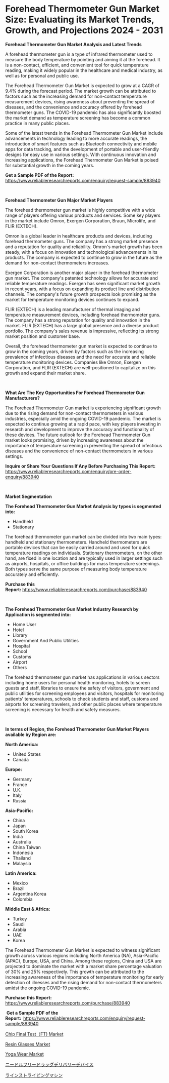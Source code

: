 <p><h1>Forehead Thermometer Gun Market Size: Evaluating its Market Trends, Growth, and Projections 2024 - 2031</h1></p><p><strong>Forehead Thermometer Gun Market Analysis and Latest Trends</strong></p>
<p><p>A forehead thermometer gun is a type of infrared thermometer used to measure the body temperature by pointing and aiming it at the forehead. It is a non-contact, efficient, and convenient tool for quick temperature reading, making it widely popular in the healthcare and medical industry, as well as for personal and public use.</p><p>The Forehead Thermometer Gun Market is expected to grow at a CAGR of 9.4% during the forecast period. The market growth can be attributed to factors such as the increasing demand for non-contact temperature measurement devices, rising awareness about preventing the spread of diseases, and the convenience and accuracy offered by forehead thermometer guns. The COVID-19 pandemic has also significantly boosted the market demand as temperature screening has become a common practice in many public places.</p><p>Some of the latest trends in the Forehead Thermometer Gun Market include advancements in technology leading to more accurate readings, the introduction of smart features such as Bluetooth connectivity and mobile apps for data tracking, and the development of portable and user-friendly designs for easy use in various settings. With continuous innovation and increasing applications, the Forehead Thermometer Gun Market is poised for substantial growth in the coming years.</p></p>
<p><strong>Get a Sample PDF of the Report:&nbsp;</strong> <a href="https://www.reliableresearchreports.com/enquiry/request-sample/883940">https://www.reliableresearchreports.com/enquiry/request-sample/883940</a></p>
<p>&nbsp;</p>
<p><strong>Forehead Thermometer Gun Major Market Players</strong></p>
<p><p>The forehead thermometer gun market is highly competitive with a wide range of players offering various products and services. Some key players in the market include Omron, Exergen Corporation, Braun, Microlife, and FLIR (EXTECH).</p><p>Omron is a global leader in healthcare products and devices, including forehead thermometer guns. The company has a strong market presence and a reputation for quality and reliability. Omron's market growth has been steady, with a focus on innovation and technological advancements in its products. The company is expected to continue to grow in the future as the demand for non-contact thermometers increases.</p><p>Exergen Corporation is another major player in the forehead thermometer gun market. The company's patented technology allows for accurate and reliable temperature readings. Exergen has seen significant market growth in recent years, with a focus on expanding its product line and distribution channels. The company's future growth prospects look promising as the market for temperature monitoring devices continues to expand.</p><p>FLIR (EXTECH) is a leading manufacturer of thermal imaging and temperature measurement devices, including forehead thermometer guns. The company has a strong reputation for quality and innovation in the market. FLIR (EXTECH) has a large global presence and a diverse product portfolio. The company's sales revenue is impressive, reflecting its strong market position and customer base.</p><p>Overall, the forehead thermometer gun market is expected to continue to grow in the coming years, driven by factors such as the increasing prevalence of infectious diseases and the need for accurate and reliable temperature monitoring devices. Companies like Omron, Exergen Corporation, and FLIR (EXTECH) are well-positioned to capitalize on this growth and expand their market share.</p></p>
<p>&nbsp;</p>
<p><strong>What Are The Key Opportunities For Forehead Thermometer Gun Manufacturers?</strong></p>
<p><p>The Forehead Thermometer Gun market is experiencing significant growth due to the rising demand for non-contact thermometers in various industries, especially amid the ongoing COVID-19 pandemic. The market is expected to continue growing at a rapid pace, with key players investing in research and development to improve the accuracy and functionality of these devices. The future outlook for the Forehead Thermometer Gun market looks promising, driven by increasing awareness about the importance of temperature screening in preventing the spread of infectious diseases and the convenience of non-contact thermometers in various settings.</p></p>
<p><strong>Inquire or Share Your Questions If Any Before Purchasing This Report:</strong> <a href="https://www.reliableresearchreports.com/enquiry/pre-order-enquiry/883940">https://www.reliableresearchreports.com/enquiry/pre-order-enquiry/883940</a></p>
<p>&nbsp;</p>
<p><strong>Market Segmentation</strong></p>
<p><strong>The Forehead Thermometer Gun Market Analysis by types is segmented into:</strong></p>
<p><ul><li>Handheld</li><li>Stationary</li></ul></p>
<p><p>The forehead thermometer gun market can be divided into two main types: handheld and stationary thermometers. Handheld thermometers are portable devices that can be easily carried around and used for quick temperature readings on individuals. Stationary thermometers, on the other hand, are fixed in one location and are typically used in larger settings such as airports, hospitals, or office buildings for mass temperature screenings. Both types serve the same purpose of measuring body temperature accurately and efficiently.</p></p>
<p><strong>Purchase this Report:&nbsp;</strong><a href="https://www.reliableresearchreports.com/purchase/883940">https://www.reliableresearchreports.com/purchase/883940</a></p>
<p>&nbsp;</p>
<p><strong>The Forehead Thermometer Gun Market Industry Research by Application is segmented into:</strong></p>
<p><ul><li>Home User</li><li>Hotel</li><li>Library</li><li>Government And Public Utilities</li><li>Hospital</li><li>School</li><li>Customs</li><li>Airport</li><li>Others</li></ul></p>
<p><p>The forehead thermometer gun market has applications in various sectors including home users for personal health monitoring, hotels to screen guests and staff, libraries to ensure the safety of visitors, government and public utilities for screening employees and visitors, hospitals for monitoring patients' temperatures, schools to check students and staff, customs and airports for screening travelers, and other public places where temperature screening is necessary for health and safety measures.</p></p>
<p>&nbsp;</p>
<p><strong>In terms of Region, the Forehead Thermometer Gun Market Players available by Region are:</strong></p>
<p>
    <p> <strong> North America: </strong>
        <ul>
            <li>United States</li>
            <li>Canada</li>
        </ul>
        </p> 
    <p> <strong> Europe: </strong>
        <ul>
            <li>Germany</li>
            <li>France</li>
            <li>U.K.</li>
            <li>Italy</li>
            <li>Russia</li>
        </ul>
        </p> 
    <p> <strong> Asia-Pacific: </strong>
        <ul>
            <li>China</li>
            <li>Japan</li>
            <li>South Korea</li>
            <li>India</li>
            <li>Australia</li>
            <li>China Taiwan</li>
            <li>Indonesia</li>
            <li>Thailand</li>
            <li>Malaysia</li>
        </ul>
        </p> 
    <p> <strong> Latin America: </strong>
        <ul>
            <li>Mexico</li>
            <li>Brazil</li>
            <li>Argentina Korea</li>
            <li>Colombia</li>
        </ul>
        </p> 
    <p> <strong> Middle East & Africa: </strong>
        <ul>
            <li>Turkey</li>
            <li>Saudi</li>
            <li>Arabia</li>
            <li>UAE</li>
            <li>Korea</li>
        </ul>
    </p>
    </p>
<p><p>The Forehead Thermometer Gun Market is expected to witness significant growth across various regions including North America (NA), Asia-Pacific (APAC), Europe, USA, and China. Among these regions, China and USA are projected to dominate the market with a market share percentage valuation of 30% and 25% respectively. This growth can be attributed to the increasing awareness of the importance of temperature monitoring for early detection of illnesses and the rising demand for non-contact thermometers amidst the ongoing COVID-19 pandemic.</p></p>
<p><strong>Purchase this Report: </strong><a href="https://www.reliableresearchreports.com/purchase/883940">https://www.reliableresearchreports.com/purchase/883940</a></p>
<p>&nbsp;<strong>Get a Sample PDF of the Report:&nbsp;&nbsp;</strong><a href="https://www.reliableresearchreports.com/enquiry/request-sample/883940">https://www.reliableresearchreports.com/enquiry/request-sample/883940</a></p>
<p><strong></strong></p>
<p><p><a href="https://issuu.com/reportprime-2/docs/chip-final-testft-market-size-2030.pptx">Chip Final Test（FT) Market</a></p><p><a href="https://github.com/jodemen/Market-Research-Report-List-1/blob/main/resin-glasses-market.md">Resin Glasses Market</a></p><p><a href="https://github.com/jj19131/Market-Research-Report-List-1/blob/main/yoga-wear-market.md">Yoga Wear Market</a></p><p><a href="https://github.com/oafhukehf4709715/Market-Research-Report-List-1/blob/main/80246503078.md">ニードルフリードラッグデリバリーデバイス</a></p><p><a href="https://github.com/dzy793153605/Market-Research-Report-List-1/blob/main/86038183079.md">ラインストライピングマシン</a></p></p>